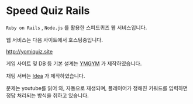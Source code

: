 # Speed Quiz Rails

`Ruby on Rails` , `Node.js` 를 활용한 스피드퀴즈 웹 서비스입니다.

웹 서비스는 다음 사이트에서 호스팅중입니다.

http://yomiquiz.site



게임 사이트 및 DB 등 기본 설계는 [YMGYM](https://github.com/YMGYM) 가 제작하였습니다.

채팅 서버는 [Idea](https://github.com/idea7654) 가 제작하였습니다.



문제는 youtube를 읽어 와, 자동으로 재생되며, 플레이어가 정해진 키워드를 입력하면 정답 처리되는 방식을 취하고 있습니다.

